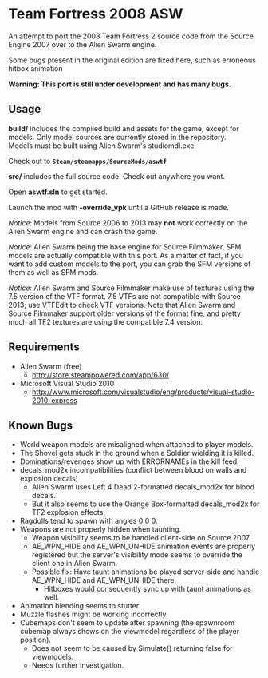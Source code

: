 ﻿# Team Fortress 2008 ASW #

An attempt to port the 2008 Team Fortress 2 source code from the Source Engine 2007 
over to the Alien Swarm engine.  

Some bugs present in the original edition are fixed here, such as erroneous hitbox 
animation

**Warning: This port is still under development and has many bugs.**

## Usage ##
**build/** includes the compiled build and assets for the game, except for 
models. Only model sources are currently stored in the repository.  
Models must be built using Alien Swarm's studiomdl.exe.

Check out to **`Steam/steamapps/SourceMods/aswtf`**

**src/** includes the full source code.
Check out anywhere you want.

Open **aswtf.sln** to get started.

Launch the mod with **-override\_vpk** until a GitHub release is made.

*Notice:* Models from Source 2006 to 2013 may **not** work correctly on the Alien Swarm 
engine and can crash the game.

*Notice:* Alien Swarm being the base engine for Source Filmmaker, SFM models are actually 
compatible with this port. As a matter of fact, if you want to add custom models to the port, 
you can grab the SFM versions of them as well as SFM mods.

*Notice:* Alien Swarm and Source Filmmaker make use of textures using the 7.5 version of 
the VTF format. 7.5 VTFs are not compatible with Source 2013; use VTFEdit to check 
VTF versions. Note that Alien Swarm and Source Filmmaker support older versions of the 
format fine, and pretty much all TF2 textures are using the compatible 7.4 version.

## Requirements ##
  * Alien Swarm (free)
    * http://store.steampowered.com/app/630/
  * Microsoft Visual Studio 2010
    * http://www.microsoft.com/visualstudio/eng/products/visual-studio-2010-express

## Known Bugs ##
  * World weapon models are misaligned when attached to player models.
  * The Shovel gets stuck in the ground when a Soldier wielding it is killed.
  * Dominations/revenges show up with ERRORNAMEs in the kill feed.
  * decals_mod2x incompatibilities (conflict between blood on walls and explosion decals)
      - Alien Swarm uses Left 4 Dead 2-formatted decals_mod2x for blood decals.
      - But it also seems to use the Orange Box-formatted decals_mod2x for TF2 explosion effects.
  * Ragdolls tend to spawn with angles 0 0 0.
  * Weapons are not properly hidden when taunting.
      - Weapon visibility seems to be handled client-side on Source 2007.
      - AE_WPN_HIDE and AE_WPN_UNHIDE animation events are properly registered 
        but the server's visibility mode seems to override the client one 
        in Alien Swarm.
      - Possible fix: Have taunt animations be played server-side and handle 
        AE_WPN_HIDE and AE_WPN_UNHIDE there.
          * Hitboxes would consequently sync up with taunt animations as well.
  * Animation blending seems to stutter.
  * Muzzle flashes might be working incorrectly.
  * Cubemaps don't seem to update after spawning (the spawnroom cubemap always 
    shows on the viewmodel regardless of the player position).
      - Does not seem to be caused by Simulate() returning false for viewmodels.
      - Needs further investigation.
